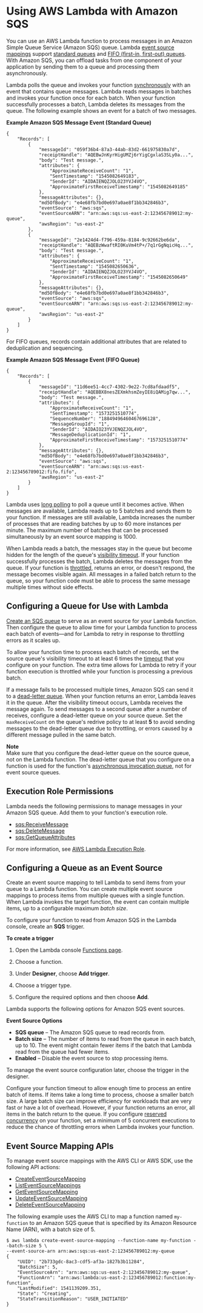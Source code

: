 # Using AWS Lambda with Amazon SQS<a name="with-sqs"></a>

You can use an AWS Lambda function to process messages in an Amazon Simple Queue Service \(Amazon SQS\) queue\. Lambda [event source mappings](invocation-eventsourcemapping.md) support [standard queues](https://docs.aws.amazon.com/AWSSimpleQueueService/latest/SQSDeveloperGuide/standard-queues.html) and [FIFO \(first\-in, first\-out\) queues](https://docs.aws.amazon.com/AWSSimpleQueueService/latest/SQSDeveloperGuide/fifo-queues.html)\. With Amazon SQS, you can offload tasks from one component of your application by sending them to a queue and processing them asynchronously\.

Lambda polls the queue and invokes your function [synchronously](invocation-sync.md) with an event that contains queue messages\. Lambda reads messages in batches and invokes your function once for each batch\. When your function successfully processes a batch, Lambda deletes its messages from the queue\. The following example shows an event for a batch of two messages\.

**Example Amazon SQS Message Event \(Standard Queue\)**  

```
{
    "Records": [
        {
            "messageId": "059f36b4-87a3-44ab-83d2-661975830a7d",
            "receiptHandle": "AQEBwJnKyrHigUMZj6rYigCgxlaS3SLy0a...",
            "body": "Test message.",
            "attributes": {
                "ApproximateReceiveCount": "1",
                "SentTimestamp": "1545082649183",
                "SenderId": "AIDAIENQZJOLO23YVJ4VO",
                "ApproximateFirstReceiveTimestamp": "1545082649185"
            },
            "messageAttributes": {},
            "md5OfBody": "e4e68fb7bd0e697a0ae8f1bb342846b3",
            "eventSource": "aws:sqs",
            "eventSourceARN": "arn:aws:sqs:us-east-2:123456789012:my-queue",
            "awsRegion": "us-east-2"
        },
        {
            "messageId": "2e1424d4-f796-459a-8184-9c92662be6da",
            "receiptHandle": "AQEBzWwaftRI0KuVm4tP+/7q1rGgNqicHq...",
            "body": "Test message.",
            "attributes": {
                "ApproximateReceiveCount": "1",
                "SentTimestamp": "1545082650636",
                "SenderId": "AIDAIENQZJOLO23YVJ4VO",
                "ApproximateFirstReceiveTimestamp": "1545082650649"
            },
            "messageAttributes": {},
            "md5OfBody": "e4e68fb7bd0e697a0ae8f1bb342846b3",
            "eventSource": "aws:sqs",
            "eventSourceARN": "arn:aws:sqs:us-east-2:123456789012:my-queue",
            "awsRegion": "us-east-2"
        }
    ]
}
```

For FIFO queues, records contain additional attributes that are related to deduplication and sequencing\.

**Example Amazon SQS Message Event \(FIFO Queue\)**  

```
{
    "Records": [
        {
            "messageId": "11d6ee51-4cc7-4302-9e22-7cd8afdaadf5",
            "receiptHandle": "AQEBBX8nesZEXmkhsmZeyIE8iQAMig7qw...",
            "body": "Test message.",
            "attributes": {
                "ApproximateReceiveCount": "1",
                "SentTimestamp": "1573251510774",
                "SequenceNumber": "18849496460467696128",
                "MessageGroupId": "1",
                "SenderId": "AIDAIO23YVJENQZJOL4VO",
                "MessageDeduplicationId": "1",
                "ApproximateFirstReceiveTimestamp": "1573251510774"
            },
            "messageAttributes": {},
            "md5OfBody": "e4e68fb7bd0e697a0ae8f1bb342846b3",
            "eventSource": "aws:sqs",
            "eventSourceARN": "arn:aws:sqs:us-east-2:123456789012:fifo.fifo",
            "awsRegion": "us-east-2"
        }
    ]
}
```

Lambda uses [long polling](https://docs.aws.amazon.com/AWSSimpleQueueService/latest/SQSDeveloperGuide/sqs-long-polling.html) to poll a queue until it becomes active\. When messages are available, Lambda reads up to 5 batches and sends them to your function\. If messages are still available, Lambda increases the number of processes that are reading batches by up to 60 more instances per minute\. The maximum number of batches that can be processed simultaneously by an event source mapping is 1000\.

When Lambda reads a batch, the messages stay in the queue but become hidden for the length of the queue's [visibility timeout](https://docs.aws.amazon.com/AWSSimpleQueueService/latest/SQSDeveloperGuide/sqs-visibility-timeout.html)\. If your function successfully processes the batch, Lambda deletes the messages from the queue\. If your function is [throttled](scaling.md), returns an error, or doesn't respond, the message becomes visible again\. All messages in a failed batch return to the queue, so your function code must be able to process the same message multiple times without side effects\.

## Configuring a Queue for Use with Lambda<a name="events-sqs-queueconfig"></a>

[Create an SQS queue](https://docs.aws.amazon.com/AWSSimpleQueueService/latest/SQSDeveloperGuide/) to serve as an event source for your Lambda function\. Then configure the queue to allow time for your Lambda function to process each batch of events—and for Lambda to retry in response to throttling errors as it scales up\.

To allow your function time to process each batch of records, set the source queue's visibility timeout to at least 6 times the [timeout](resource-model.md) that you configure on your function\. The extra time allows for Lambda to retry if your function execution is throttled while your function is processing a previous batch\.

If a message fails to be processed multiple times, Amazon SQS can send it to a [dead\-letter queue](https://docs.aws.amazon.com/AWSSimpleQueueService/latest/SQSDeveloperGuide/sqs-dead-letter-queues.html)\. When your function returns an error, Lambda leaves it in the queue\. After the visibility timeout occurs, Lambda receives the message again\. To send messages to a second queue after a number of receives, configure a dead\-letter queue on your source queue\. Set the `maxReceiveCount` on the queue's redrive policy to at least **5** to avoid sending messages to the dead\-letter queue due to throttling, or errors caused by a different message pulled in the same batch\.

**Note**  
Make sure that you configure the dead\-letter queue on the source queue, not on the Lambda function\. The dead\-letter queue that you configure on a function is used for the function's [asynchronous invocation queue](invocation-async.md), not for event source queues\.

## Execution Role Permissions<a name="events-sqs-permissions"></a>

Lambda needs the following permissions to manage messages in your Amazon SQS queue\. Add them to your function's execution role\.
+ [sqs:ReceiveMessage](https://docs.aws.amazon.com/AWSSimpleQueueService/latest/APIReference/API_ReceiveMessage.html)
+ [sqs:DeleteMessage](https://docs.aws.amazon.com/AWSSimpleQueueService/latest/APIReference/API_DeleteMessage.html)
+ [sqs:GetQueueAttributes](https://docs.aws.amazon.com/AWSSimpleQueueService/latest/APIReference/API_GetQueueAttributes.html)

For more information, see [AWS Lambda Execution Role](lambda-intro-execution-role.md)\.

## Configuring a Queue as an Event Source<a name="events-sqs-eventsource"></a>

Create an event source mapping to tell Lambda to send items from your queue to a Lambda function\. You can create multiple event source mappings to process items from multiple queues with a single function\. When Lambda invokes the target function, the event can contain multiple items, up to a configurable maximum *batch size*\.

To configure your function to read from Amazon SQS in the Lambda console, create an **SQS** trigger\.

**To create a trigger**

1. Open the Lambda console [Functions page](https://console.aws.amazon.com/lambda/home#/functions)\.

1. Choose a function\.

1. Under **Designer**, choose **Add trigger**\.

1. Choose a trigger type\.

1. Configure the required options and then choose **Add**\.

Lambda supports the following options for Amazon SQS event sources\.

**Event Source Options**
+ **SQS queue** – The Amazon SQS queue to read records from\.
+ **Batch size** – The number of items to read from the queue in each batch, up to 10\. The event might contain fewer items if the batch that Lambda read from the queue had fewer items\.
+ **Enabled** – Disable the event source to stop processing items\.

To manage the event source configuration later, choose the trigger in the designer\.

Configure your function timeout to allow enough time to process an entire batch of items\. If items take a long time to process, choose a smaller batch size\. A large batch size can improve efficiency for workloads that are very fast or have a lot of overhead\. However, if your function returns an error, all items in the batch return to the queue\. If you configure [reserved concurrency](configuration-concurrency.md) on your function, set a minimum of 5 concurrent executions to reduce the chance of throttling errors when Lambda invokes your function\.

## Event Source Mapping APIs<a name="services-dynamodb-api"></a>

To manage event source mappings with the AWS CLI or AWS SDK, use the following API actions:
+ [CreateEventSourceMapping](API_CreateEventSourceMapping.md)
+ [ListEventSourceMappings](API_ListEventSourceMappings.md)
+ [GetEventSourceMapping](API_GetEventSourceMapping.md)
+ [UpdateEventSourceMapping](API_UpdateEventSourceMapping.md)
+ [DeleteEventSourceMapping](API_DeleteEventSourceMapping.md)

The following example uses the AWS CLI to map a function named `my-function` to an Amazon SQS queue that is specified by its Amazon Resource Name \(ARN\), with a batch size of 5\.

```
$ aws lambda create-event-source-mapping --function-name my-function --batch-size 5 \
--event-source-arn arn:aws:sqs:us-east-2:123456789012:my-queue
{
    "UUID": "2b733gdc-8ac3-cdf5-af3a-1827b3b11284",
    "BatchSize": 5,
    "EventSourceArn": "arn:aws:sqs:us-east-2:123456789012:my-queue",
    "FunctionArn": "arn:aws:lambda:us-east-2:123456789012:function:my-function",
    "LastModified": 1541139209.351,
    "State": "Creating",
    "StateTransitionReason": "USER_INITIATED"
}
```